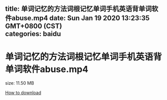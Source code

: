 
title: 单词记忆的方法词根记忆单词手机英语背单词软件abuse.mp4
date: Sun Jan 19 2020 13:23:35 GMT+0800 (CST)    
categories: baidu
---

# 单词记忆的方法词根记忆单词手机英语背单词软件abuse.mp4
size: 11.50 MB
 
 

[How to download](https://bpcam.bemobtrk.com/go/2ceec3aa-1ca2-46d6-b9ff-aaa5c184517c?jno=363)